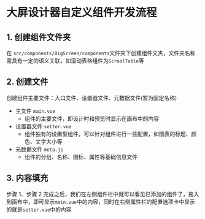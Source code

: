 # 大屏设计器自定义组件开发流程

## 1. 创建组件文件夹

在 `src/components/BigScreen/components`文件夹下创建组件文夹，文件夹名称需具有一定的语义关联，如滚动表格组件为`ScroolTable`等

## 2. 创建文件

创建组件主要文件：入口文件、设置器文件、元数据文件(暂为固定名称)

- 主文件 `main.vue`
  - 组件的主要文件，即设计时和预览时显示在画布中的内容
- 设置器文件 `setter.vue`
  - 组件独有的设置型组件，可以针对组件进行一些配置，如图表的标题、颜色、文字大小等
- 元数据文件 `meta.js`
  - 组件的分组、名称、图标、属性等基础信息文件

## 3. 内容填充

步骤 1、步骤 2 完成之后，我们在左侧组件栏中就可以看见已添加的组件了，拖入到画布中，即可显示`main.vue`中的内容，同时在右侧属性栏的配置选项卡中显示的就是`setter.vue`中的内容
